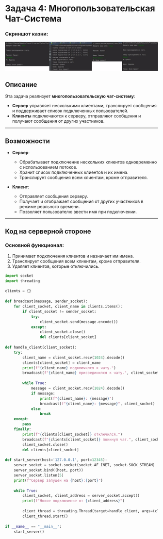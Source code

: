 # Задача 4: Многопользовательская Чат-Система

### Скриншот казни:
![Результат выполнения задачи 4](images/task4.jpg)

## Описание
Эта задача реализует **многопользовательскую чат-систему**:
- **Сервер** управляет несколькими клиентами, транслирует сообщения и поддерживает список подключенных пользователей.
- **Клиенты** подключаются к серверу, отправляют сообщения и получают сообщения от других участников.

---

## Возможности
- **Сервер**:
  - Обрабатывает подключение нескольких клиентов одновременно с использованием потоков.
  - Хранит список подключенных клиентов и их имена.
  - Транслирует сообщения всем клиентам, кроме отправителя.

- **Клиент**:
  - Отправляет сообщения серверу.
  - Получает и отображает сообщения от других участников в режиме реального времени.
  - Позволяет пользователю ввести имя при подключении.

---

## Код на серверной стороне

### Основной функционал:
1. Принимает подключения клиентов и назначает им имена.
2. Транслирует сообщения всем клиентам, кроме отправителя.
3. Удаляет клиентов, которые отключились.

```python
import socket
import threading

clients = {}

def broadcast(message, sender_socket):
    for client_socket, client_name in clients.items():
        if client_socket != sender_socket:
            try:
                client_socket.send(message.encode())
            except:
                client_socket.close()
                del clients[client_socket]

def handle_client(client_socket):
    try:
        client_name = client_socket.recv(1024).decode()
        clients[client_socket] = client_name
        print(f"{client_name} подключился к чату.")
        broadcast(f"{client_name} присоединился к чату.", client_socket)

        while True:
            message = client_socket.recv(1024).decode()
            if message:
                print(f"{client_name}: {message}")
                broadcast(f"{client_name}: {message}", client_socket)
            else:
                break
    except:
        pass
    finally:
        print(f"{clients[client_socket]} отключился.")
        broadcast(f"{clients[client_socket]} покинул чат.", client_socket)
        client_socket.close()
        del clients[client_socket]

def start_server(host='127.0.0.1', port=12345):
    server_socket = socket.socket(socket.AF_INET, socket.SOCK_STREAM)
    server_socket.bind((host, port))
    server_socket.listen(5)
    print(f"Сервер запущен на {host}:{port}")

    while True:
        client_socket, client_address = server_socket.accept()
        print(f"Новое подключение от {client_address}")

        client_thread = threading.Thread(target=handle_client, args=(client_socket,))
        client_thread.start()

if __name__ == "__main__":
    start_server()
